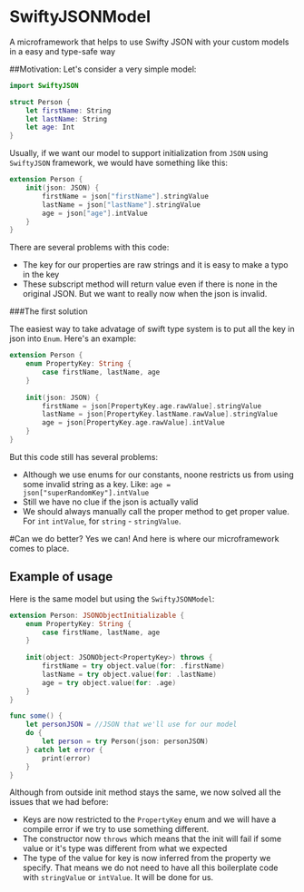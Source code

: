# SwiftyJSONModel
A microframework that helps to use Swifty JSON with your custom models in a easy and type-safe way

##Motivation:
Let's consider a very simple model:

```swift
import SwiftyJSON

struct Person {
    let firstName: String
    let lastName: String
    let age: Int
}
```
Usually, if we want our model to support initialization from `JSON` using `SwiftyJSON` framework, we would have something like this:

```swift
extension Person {
    init(json: JSON) {
        firstName = json["firstName"].stringValue
        lastName = json["lastName"].stringValue
        age = json["age"].intValue
    }
}
```
There are several problems with this code:

  * The key for our properties are raw strings and it is easy to make a typo in the key
  * These subscript method will return value even if there is none in the original JSON. But we want to really now when the json is invalid.

###The first solution

The easiest way to take advatage of swift type system is to put all the key in json into `Enum`. Here's an example:

```swift
extension Person {
    enum PropertyKey: String {
        case firstName, lastName, age
    }
    
    init(json: JSON) {
        firstName = json[PropertyKey.age.rawValue].stringValue
        lastName = json[PropertyKey.lastName.rawValue].stringValue
        age = json[PropertyKey.age.rawValue].intValue
    }
}
```

But this code still has several problems:

* Although we use enums for our constants, noone restricts us from using some invalid string as a key. Like: `age = json["superRandomKey"].intValue`
* Still we have no clue if the json is actually valid
* We should always manually call the proper method to get proper value. For `int` `intValue`, for `string` - `stringValue`.

#Can we do better?
Yes we can! And here is where our microframework comes to place. 
## Example of usage
Here is the same model but using the `SwiftyJSONModel`:

```swift
extension Person: JSONObjectInitializable {
    enum PropertyKey: String {
        case firstName, lastName, age
    }
    
    init(object: JSONObject<PropertyKey>) throws {
        firstName = try object.value(for: .firstName)
        lastName = try object.value(for: .lastName)
        age = try object.value(for: .age)
    }
}

func some() {
    let personJSON = //JSON that we'll use for our model
    do {
        let person = try Person(json: personJSON)
    } catch let error {
        print(error)
    }
}
```

Although from outside init method stays the same, we now solved all the issues that we had before:

* Keys are now restricted to the `PropertyKey` enum and we will have a compile error if we try to use something different.
* The constructor now `throws` which means that the init will fail if some value or it's type was different from what we expected
* The type of the value for key is now inferred from the property we specify. That means we do not need to have all this boilerplate code with `stringValue` or `intValue`. It will be done for us.


